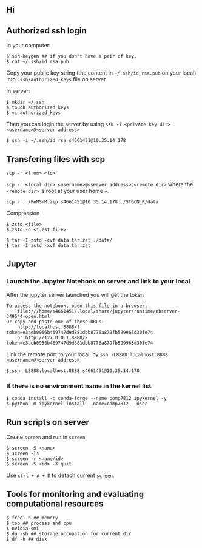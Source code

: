 ## Hi
## Authorized ssh login

In your computer:
```
$ ssh-keygen ## if you don't have a pair of key.
$ cat ~/.ssh/id_rsa.pub
```

Copy your public key string (the content in `~/.ssh/id_rsa.pub` on your local) into `.ssh/authorized_keys` file on server.

In server:
```
$ mkdir ~/.ssh
$ touch authorized_keys
$ vi authorized_keys
```

Then you can login the server by using `ssh -i <private key dir> <username>@<server address>`
```
$ ssh -i ~/.ssh/id_rsa s4661451@10.35.14.178
```

## Transfering files with scp
`scp -r <from> <to>`

`scp -r <local dir> <username>@<server address>:<remote dir>` where the `<remote dir>` is root at your user home `~`.

```
scp -r ./PeMS-M.zip s4661451@10.35.14.178:./STGCN_R/data
```

Compression
```
$ zstd <file>
$ zstd -d <*.zst file>
```
```
$ tar -I zstd -cvf data.tar.zst ./data/
$ tar -I zstd -xvf data.tar.zst
```

## Jupyter

### Launch the Jupyter Notebook on server and link to your local
After the jupyter server launched you will get the token
```
To access the notebook, open this file in a browser:
    file:///home/s4661451/.local/share/jupyter/runtime/nbserver-349544-open.html
Or copy and paste one of these URLs:
    http://localhost:8888/?token=e3aeb0966b469747d9d881dbb8776a879fb599963d30fe74
    or http://127.0.0.1:8888/?token=e3aeb0966b469747d9d881dbb8776a879fb599963d30fe74
```
Link the remote port to your local, by `ssh -L8888:localhost:8888 <username>@<server address>`
```
$ ssh -L8888:localhost:8888 s4661451@10.35.14.178
```

### If there is no environment name in the kernel list
```
$ conda install -c conda-forge --name comp7812 ipykernel -y
$ python -m ipykernel install --name=comp7812 --user
```


## Run scripts on server
Create `screen` and run in `screen`
```
$ screen -S <name>
$ screen -ls
$ screen -r <name/id>
$ screen -S <id> -X quit
```
Use `ctrl + A + D` to detach current `screen`.

## Tools for monitoring and evaluating computational resources
```
$ free -h ## memory
$ top ## process and cpu
$ nvidia-smi
$ du -sh ## storage occupation for current dir 
$ df -h ## disk
```
